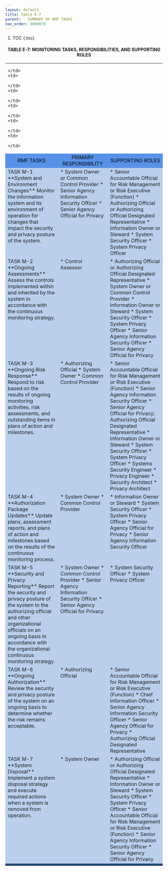 ```yaml
---
layout: default
title: Table E-7 
parent: . SUMMARY OF RMF TASKS 
nav_order: 8000070
---
```


1. TOC
{:toc}

<h4 style='text-align:center'>TABLE E-7: MONITORING TASKS, RESPONSIBILITIES, AND SUPPORTING ROLES</h4>
<table>
  <tr>
    <td>

    </td>
    <td>

    </td>
    <td>

    </td>
    <td>

    </td>
    <td>

    </td>
    <td>

    </td>
  </tr>
  <tr>
    <td colspan="2" style="background-color:#5892e8;text-align: center">
<span style="color:#000000">RMF TASKS</span>
    </td>
    <td colspan="2" style="background-color:#5892e8;text-align: center">
<span style="color:#000000">PRIMARY RESPONSIBILITY</span>
    </td>
    <td colspan="2" style="background-color:#5892e8;text-align: center">
<span style="color:#000000">SUPPORTING ROLES</span>
    </td>
  </tr>
  <tr>
<td colspan="2" style="background-color:#bbcfed;vertical-align:top;" markdown="1">
TASK M-1    
**System and Environment Changes**  
Monitor the information system and its environment of operation for changes that impact the security and privacy posture of the system.
</td>
<td colspan="2" style="background-color:#bbcfed;vertical-align:top;" markdown="1">
* System Owner or Common Control Provider
* Senior Agency Information Security Officer
* Senior Agency Official for Privacy
</td>
<td colspan="2" style="background-color:#bbcfed;vertical-align:top;" markdown="1">
* Senior Accountable Official for Risk Management or Risk Executive (Function)
* Authorizing Official or Authorizing Official Designated Representative
* Information Owner or Steward
* System Security Officer
* System Privacy Officer
</td>
  </tr>
  <tr>
<td colspan="2" style="background-color:#bbcfed;vertical-align:top;" markdown="1">
TASK M-2  
**Ongoing Assessments** 
Assess the controls implemented within and inherited by the system in accordance with the continuous monitoring strategy.
</td>
<td colspan="2" style="background-color:#bbcfed;vertical-align:top;" markdown="1">
* Control Assessor
</td>
<td colspan="2" style="background-color:#bbcfed;vertical-align:top;" markdown="1">
* Authorizing Official or Authorizing Official Designated Representative
* System Owner or Common Control Provider
* Information Owner or Steward
* System Security Officer
* System Privacy Officer
* Senior Agency Information Security Officer
* Senior Agency Official for Privacy
</td>
  </tr>
  <tr>
<td colspan="2" style="background-color:#bbcfed;vertical-align:top;" markdown="1">
TASK M-3  
**Ongoing Risk Response** 
Respond to risk based on the results of ongoing monitoring activities, risk assessments, and outstanding items in plans of action and milestones. 
</td>
<td colspan="2" style="background-color:#bbcfed;vertical-align:top;" markdown="1">
* Authorizing Official
* System Owner
* Common Control Provider
</td>
<td colspan="2" style="background-color:#bbcfed;vertical-align:top;" markdown="1">
* Senior Accountable Official for Risk Management or Risk Executive (Function)
* Senior Agency Information Security Officer
* Senior Agency Official for Privacy; Authorizing Official Designated Representative
* Information Owner or Steward
* System Security Officer
* System Privacy Officer
* Systems Security Engineer
* Privacy Engineer
* Security Architect
* Privacy Architect
</td>
  </tr>
  <tr>
<td colspan="2" style="background-color:#bbcfed;vertical-align:top;" markdown="1">
TASK M-4  
**Authorization Package Updates**  
Update plans, assessment reports, and plans of action and milestones based on the results of the continuous monitoring process.
</td>
<td colspan="2" style="background-color:#bbcfed;vertical-align:top;" markdown="1">
* System Owner
* Common Control Provider
</td>
<td colspan="2" style="background-color:#bbcfed;vertical-align:top;" markdown="1">
* Information Owner or Steward
* System Security Officer
* System Privacy Officer
* Senior Agency Official for Privacy
* Senior Agency Information Security Officer
</td>
  </tr>
  <tr>
<td colspan="2" style="background-color:#bbcfed;vertical-align:top;" markdown="1">
TASK M-5  
**Security and Privacy Reporting**  
Report the security and privacy posture of the system to the authorizing official and other organizational officials on an ongoing basis in accordance with the organizational continuous monitoring strategy.
</td>
<td colspan="2" style="background-color:#bbcfed;vertical-align:top;" markdown="1">
* System Owner
* Common Control Provider
* Senior Agency Information Security Officer
* Senior Agency Official for Privacy
</td>
<td colspan="2" style="background-color:#bbcfed;vertical-align:top;" markdown="1">
* System Security Officer 
* System Privacy Officer
</td>
  </tr>
  <tr>
<td colspan="2" style="background-color:#bbcfed;vertical-align:top;" markdown="1">
TASK M-6   
**Ongoing Authorization**  
Review the security and privacy posture of the system on an ongoing basis to determine whether the risk remains acceptable.
</td>
<td colspan="2" style="background-color:#bbcfed;vertical-align:top;" markdown="1">
* Authorizing Official
</td>
<td colspan="2" style="background-color:#bbcfed;vertical-align:top;" markdown="1">
* Senior Accountable Official for Risk Management or Risk Executive (Function)
* Chief Information Officer
* Senior Agency Information Security Officer
* Senior Agency Official for Privacy
* Authorizing Official Designated Representative
</td>
  </tr>
  <tr>
<td colspan="2" style="background-color:#bbcfed;vertical-align:top;" markdown="1">
TASK M-7  
**System Disposal**  
Implement a system disposal strategy and execute required actions when a system is removed from operation.
</td>
<td colspan="2" style="background-color:#bbcfed;vertical-align:top;" markdown="1">
* System Owner
</td>
<td colspan="2" style="background-color:#bbcfed;vertical-align:top;" markdown="1">
* Authorizing Official or Authorizing Official Designated Representative
* Information Owner or Steward
* System Security Officer
* System Privacy Officer
* Senior Accountable Official for Risk Management or Risk Executive
(Function)
* Senior Agency Information Security Officer
* Senior Agency Official for Privacy
</td>
  </tr>
  <tr>
    <td colspan="6" style="background-color:#224b7a;text-align: center">
<span style="color:#000000"></span>
    </td>
  </tr>
</table>
